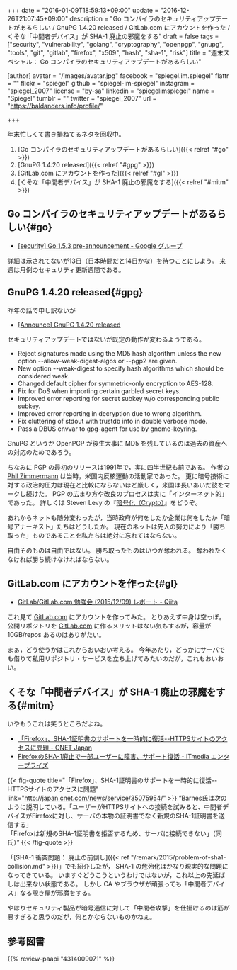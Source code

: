 +++
date = "2016-01-09T18:59:13+09:00"
update = "2016-12-26T21:07:45+09:00"
description = "Go コンパイラのセキュリティアップデートがあるらしい / GnuPG 1.4.20 released / GitLab.com にアカウントを作った / くそな「中間者デバイス」が SHA-1 廃止の邪魔をする"
draft = false
tags = ["security", "vulnerability", "golang", "cryptography", "openpgp", "gnupg", "tools", "git", "gitlab", "firefox", "x509", "hash", "sha-1", "risk"]
title = "週末スペシャル： Go コンパイラのセキュリティアップデートがあるらしい"

[author]
  avatar = "/images/avatar.jpg"
  facebook = "spiegel.im.spiegel"
  flattr = ""
  flickr = "spiegel"
  github = "spiegel-im-spiegel"
  instagram = "spiegel_2007"
  license = "by-sa"
  linkedin = "spiegelimspiegel"
  name = "Spiegel"
  tumblr = ""
  twitter = "spiegel_2007"
  url = "https://baldanders.info/profile/"

+++

年末忙しくて書き損ねてるネタを回収中。

1. [Go コンパイラのセキュリティアップデートがあるらしい]({{< relref "#go" >}})
1. [GnuPG 1.4.20 released]({{< relref "#gpg" >}})
1. [GitLab.com にアカウントを作った]({{< relref "#gl" >}})
1. [くそな「中間者デバイス」が SHA-1 廃止の邪魔をする]({{< relref "#mitm" >}})

## Go コンパイラのセキュリティアップデートがあるらしい{#go}

- [[security] Go 1.5.3 pre-announcement - Google グループ](https://groups.google.com/forum/#!topic/golang-announce/MLaPAPFlCNY)

詳細は示されてないが13日（日本時間だと14日かな）を待つことにしよう。
来週は月例のセキュリティ更新週間である。

## GnuPG 1.4.20 released{#gpg}

昨年の話で申し訳ないが

- [[Announce] GnuPG 1.4.20 released](https://lists.gnupg.org/pipermail/gnupg-announce/2015q4/000382.html)

セキュリティアップデートではないが既定の動作が変わるようである。

* Reject signatures made using the MD5 hash algorithm unless the new option --allow-weak-digest-algos or --pgp2 are given.
* New option --weak-digest to specify hash algorithms which should be considered weak.
* Changed default cipher for symmetric-only encryption to AES-128.
* Fix for DoS when importing certain garbled secret keys.
* Improved error reporting for secret subkey w/o corresponding public subkey.
* Improved error reporting in decryption due to wrong algorithm.
* Fix cluttering of stdout with trustdb info in double verbose mode.
* Pass a DBUS envvar to gpg-agent for use by gnome-keyring.

GnuPG というか OpenPGP が後生大事に MD5 を残しているのは過去の資産への対応のためであろう。

ちなみに PGP の最初のリリースは1991年で，実に四半世紀も前である。
作者の [Phil Zimmermann](https://www.philzimmermann.com/) は当時，米国内反核運動の活動家であった。
更に暗号技術に対する政治的圧力は現在と比較にならないほど厳しく，米国は長いあいだ彼をマークし続けた。
PGP の広まり方や改良のプロセスは実に「インターネット的」であった。
詳しくは Steven Levy の『[暗号化（Crypto）](https://www.amazon.co.jp/exec/obidos/ASIN/4314009071/baldandersinf-22/)』をどうぞ。

あれからネットも随分変わったが，当時政府が何をしたか企業は何をしたか「暗号アナーキスト」たちはどうしたか。
現在のネットは先人の努力により「勝ち取った」ものであることを私たちは絶対に忘れてはならない。

自由そのものは自由ではない。
勝ち取ったものはいつか奪われる。
奪われたくなければ勝ち続けなければならない。

## GitLab.com にアカウントを作った{#gl}

- [GitLab/GitLab.com 勉強会 (2015/12/09) レポート - Qiita](http://qiita.com/masakura/items/e679c094e8afea9a4879)

これ見て [GitLab.com] にアカウントを作ってみた。
とりあえず中身は空っぽ。
公開リポジトリを [GitLab.com] に作るメリットはない気もするが，容量が 10GB/repos あるのはありがたい。

まぁ，どう使うかはこれからおいおい考える。
今年あたり，どっかにサーバでも借りて私用リポジトリ・サービスを立ち上げてみたいのだが，これもおいおい。

[GitLab.com]: https://gitlab.com/ "GitLab"

## くそな「中間者デバイス」が SHA-1 廃止の邪魔をする{#mitm}

いやもうこれは笑うところだよね。

- [「Firefox」、SHA-1証明書のサポートを一時的に復活--HTTPSサイトのアクセスに問題 - CNET Japan](http://japan.cnet.com/news/service/35075954/)
- [FirefoxのSHA-1廃止で一部ユーザーに障害、サポート復活 - ITmedia エンタープライズ](http://www.itmedia.co.jp/enterprise/articles/1601/08/news069.html)

{{< fig-quote title="「Firefox」、SHA-1証明書のサポートを一時的に復活--HTTPSサイトのアクセスに問題" link="http://japan.cnet.com/news/service/35075954/" >}}
<q>Barnes氏は次のように説明している。「ユーザーがHTTPSサイトへの接続を試みると、中間者デバイスがFirefoxに対し、サーバの本物の証明書でなく新規のSHA-1証明書を送信する」<br>
「Firefoxは新規のSHA-1証明書を拒否するため、サーバに接続できない」（同氏）</q>
{{< /fig-quote >}}

「[SHA-1 衝突問題： 廃止の前倒し]({{< ref "/remark/2015/problem-of-sha1-collision.md" >}})」でも紹介したが， SHA-1 の危殆化はかなり現実的な問題になってきている。
いますぐどうこうというわけではないが，これ以上の先延ばしは出来ない状態である。
しかし CA やブラウザが頑張っても「中間者デバイス」なる覗き屋が邪魔をする。

やはりセキュリティ製品が暗号通信に対して「中間者攻撃」を仕掛けるのは筋が悪すぎると思うのだが，何とかならないものかねぇ。

## 参考図書

{{% review-paapi "4314009071" %}} <!-- 暗号化 プライバシーを救った反乱者たち -->
